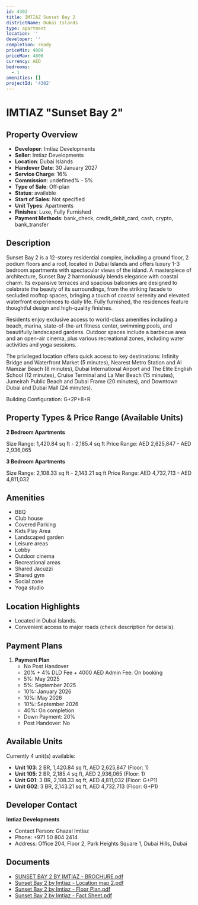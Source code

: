 ```yaml
---
id: 4302
title: IMTIAZ Sunset Bay 2
districtName: Dubai Islands
type: apartment
location: ''
developer: ''
completion: ready
priceMin: 4000
priceMax: 4800
currency: AED
bedrooms:
  - 1
amenities: []
projectId: '4302'
---
```


# IMTIAZ "Sunset Bay 2"

## Property Overview
- **Developer**: Imtiaz Developments
- **Seller**: Imtiaz Developments
- **Location**: Dubai Islands
- **Handover Date**: 30 January 2027
- **Service Charge**: 16%
- **Commission**: undefined% - 5%
- **Type of Sale**: Off-plan
- **Status**: available
- **Start of Sales**: Not specified
- **Unit Types**: Apartments
- **Finishes**: Luxe, Fully Furnished
- **Payment Methods**: bank_check, credit_debit_card, cash, crypto, bank_transfer

## Description
Sunset Bay 2 is a 12-storey residential complex, including a ground floor, 2 podium floors and a roof, located in Dubai Islands and offers luxury 1-3 bedroom apartments with spectacular views of the island. A masterpiece of architecture, Sunset Bay 2 harmoniously blends elegance with coastal charm. Its expansive terraces and spacious balconies are designed to celebrate the beauty of its surroundings, from the striking facade to secluded rooftop spaces, bringing a touch of coastal serenity and elevated waterfront experiences to daily life. Fully furnished, the residences feature thoughtful design and high-quality finishes.

Residents enjoy exclusive access to world-class amenities including a beach, marina, state-of-the-art fitness center, swimming pools, and beautifully landscaped gardens. Outdoor spaces include a barbecue area and an open-air cinema, plus various recreational zones, including water activities and yoga sessions.

The privileged location offers quick access to key destinations: Infinity Bridge and Waterfront Market (5 minutes), Nearest Metro Station and Al Mamzar Beach (8 minutes), Dubai International Airport and The Elite English School (12 minutes), Cruise Terminal and La Mer Beach (15 minutes), Jumeirah Public Beach and Dubai Frame (20 minutes), and Downtown Dubai and Dubai Mall (24 minutes).

Building Configuration: G+2P+8+R

## Property Types & Price Range (Available Units)
**2 Bedroom Apartments**

Size Range: 1,420.84 sq ft - 2,185.4 sq ft
Price Range: AED 2,625,847 - AED 2,936,065

**3 Bedroom Apartments**

Size Range: 2,108.33 sq ft - 2,143.21 sq ft
Price Range: AED 4,732,713 - AED 4,811,032

## Amenities
- BBQ
- Club house
- Covered Parking
- Kids Play Area
- Landscaped garden
- Leisure areas
- Lobby
- Outdoor cinema
- Recreational areas
- Shared Jacuzzi
- Shared gym
- Social zone
- Yoga studio

## Location Highlights
- Located in Dubai Islands.
- Convenient access to major roads (check description for details).

## Payment Plans
1. **Payment Plan**
   - No Post Handover
   - 20% + 4% DLD Fee + 4000 AED Admin Fee: On booking
   - 5%: May 2025
   - 5%: September 2025
   - 10%: January 2026
   - 10%: May 2026
   - 10%: September 2026
   - 40%: On completion
   - Down Payment: 20%
   - Post Handover: No

## Available Units
Currently 4 unit(s) available:
- **Unit 103**: 2 BR, 1,420.84 sq ft, AED 2,625,847 (Floor: 1)
- **Unit 105**: 2 BR, 2,185.4 sq ft, AED 2,936,065 (Floor: 1)
- **Unit G01**: 3 BR, 2,108.33 sq ft, AED 4,811,032 (Floor: G+P1)
- **Unit G02**: 3 BR, 2,143.21 sq ft, AED 4,732,713 (Floor: G+P1)

## Developer Contact
**Imtiaz Developments**
- Contact Person: Ghazal Imtiaz
- Phone: +971 50 804 2414
- Address: Office 204, Floor 2, Park Heights Square 1, Dubai Hills, Dubai

## Documents
- [SUNSET BAY 2 BY IMTIAZ - BROCHURE.pdf](https://cdn.geniemap.net/2025/02/03/QyhWYyy6okyzXEZ3To41yYB43Yz4JfA6d3M2ZdSl.pdf)
- [Sunset Bay 2  by Imtiaz - Location map 2.pdf](https://cdn.geniemap.net/2025/02/03/oFEOSubpTz1Zy9nOFBYoOnURfr8P2aanYuI1fC9U.pdf)
- [Sunset Bay 2 by Imtiaz - Floor Plan.pdf](https://cdn.geniemap.net/2025/02/03/rNmeuR7e3GlvbBq1iNAOMRRsbXYwqeYo2S9VFClV.pdf)
- [Sunset Bay 2 by Imtiaz - Fact Sheet.pdf](https://cdn.geniemap.net/2025/02/03/X8Ikri3UUbAiMLrWK5LNDxYLiASOQZZtjFNvy2vj.pdf)

